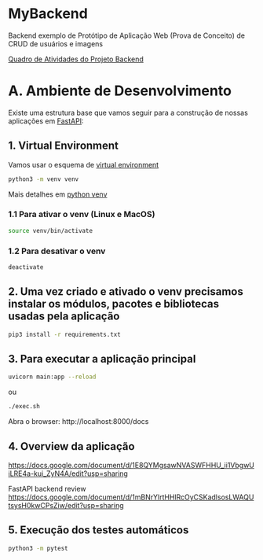 # MyBackend

Backend exemplo de Protótipo de Aplicação Web (Prova de Conceito) de CRUD de usuários e imagens

[Quadro de Atividades do Projeto Backend](https://github.com/users/armandossrecife/projects/1)

# A. Ambiente de Desenvolvimento

Existe uma estrutura base que vamos seguir para a construção de nossas aplicações em [FastAPI](https://fastapi.tiangolo.com/): 

## 1. Virtual Environment

Vamos usar o esquema de [virtual environment](https://docs.python.org/3/library/venv.html)

```bash
python3 -m venv venv
```

Mais detalhes em [python venv](https://packaging.python.org/en/latest/guides/installing-using-pip-and-virtual-environments/#creating-a-virtual-environment)

### 1.1 Para ativar o venv (Linux e MacOS)

```bash
source venv/bin/activate
```

### 1.2 Para desativar o venv 

```bash
deactivate
```

## 2. Uma vez criado e ativado o venv precisamos instalar os módulos, pacotes e bibliotecas usadas pela aplicação

```bash
pip3 install -r requirements.txt
```

## 3. Para executar a aplicação principal

```bash
uvicorn main:app --reload
```
ou 
```bash
./exec.sh
```

Abra o browser: http://localhost:8000/docs

## 4. Overview da aplicação

https://docs.google.com/document/d/1E8QYMgsawNVASWFHHU_ii1VbgwUiLRE4a-kui_ZyN4A/edit?usp=sharing

FastAPI backend review
https://docs.google.com/document/d/1mBNrYlrtHHlRcOyCSKadlsosLWAQUtsysH0kwCPsZiw/edit?usp=sharing

## 5. Execução dos testes automáticos

```bash
python3 -m pytest
```
